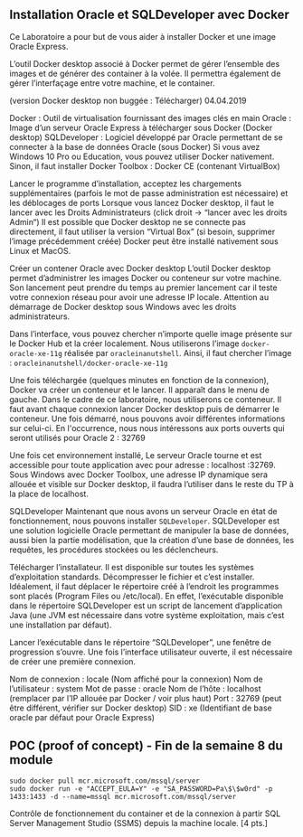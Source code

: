 ## Installation Oracle et SQLDeveloper avec Docker
Ce Laboratoire a pour but de vous aider à installer Docker et une image Oracle Express.

L’outil Docker desktop associé à Docker permet de gérer l’ensemble des images et de générer des container à la volée. Il permettra également de gérer l’interfaçage entre votre machine, et le container.

(version Docker desktop non buggée : Télécharger) 04.04.2019

Docker : Outil de virtualisation fournissant des images clés en main
Oracle : Image d’un serveur Oracle Express à télécharger sous Docker (Docker desktop)
SQLDeveloper : Logiciel développé par Oracle permettant de se connecter à la base de données Oracle (sous Docker)
Si vous avez Windows 10 Pro ou Education, vous pouvez utiliser Docker nativement. Sinon, il faut installer Docker Toolbox : Docker CE (contenant VirtualBox)

Lancer le programme d’installation, acceptez les chargements supplémentaires (parfois le mot de passe administration est nécessaire) et les déblocages de ports
Lorsque vous lancez Docker desktop, il faut le lancer avec les Droits Administrateurs (click droit -> “lancer avec les droits Admin“)
Il est possible que Docker desktop ne se connecte pas directement, il faut utiliser la version “Virtual Box” (si besoin, supprimer l’image précédemment créée)
Docker peut être installé nativement sous Linux et MacOS.

Créer un contener Oracle avec Docker desktop
L’outil Docker desktop permet d’administrer les images Docker ou conteneur sur votre machine. Son lancement peut prendre du temps au premier lancement car il teste votre connexion réseau pour avoir une adresse IP locale. Attention au démarrage de Docker desktop sous Windows avec les droits administrateurs.

Dans l’interface, vous pouvez chercher n’importe quelle image présente sur le Docker Hub et la créer localement. Nous utiliserons l’image `docker-oracle-xe-11g` réalisée par `oracleinanutshell`. Ainsi, il faut chercher l’image : `oracleinanutshell/docker-oracle-xe-11g`

Une fois téléchargée (quelques minutes en fonction de la connexion), Docker va créer un conteneur et le lancer. Il apparaît dans le menu de gauche. Dans le cadre de ce laboratoire, nous utiliserons ce conteneur. Il faut avant chaque connexion lancer Docker desktop puis de démarrer le conteneur. Une fois démarré, nous pouvons avoir différentes informations sur celui-ci. En l'occurrence, nous nous intéressons aux ports ouverts qui seront utilisés pour Oracle 2 : 32769

Une fois cet environnement installé, Le serveur Oracle tourne et est accessible pour toute application avec pour adresse : localhost :32769. Sous Windows avec Docker Toolbox, une adresse IP dynamique sera allouée et visible sur Docker desktop, il faudra l’utiliser dans le reste du TP à la place de localhost.

SQLDeveloper
Maintenant que nous avons un serveur Oracle en état de fonctionnement, nous pouvons installer `SQLDeveloper`. SQLDeveloper est une solution logicielle Oracle permettant de manipuler la base de données, aussi bien la partie modélisation, que la création d’une base de données, les requêtes, les procédures stockées ou les déclencheurs.

Télécharger l’installateur. Il est disponible sur toutes les systèmes d’exploitation standards. Décompresser le fichier et c’est installer. Idéalement, il faut déplacer le répertoire créé à l’endroit les programmes sont placés (Program Files ou /etc/local). En effet, l’exécutable disponible dans le répertoire SQLDeveloper est un script de lancement d’application Java (une JVM est nécessaire dans votre système exploitation, mais c’est une installation par défaut).

Lancer l’exécutable dans le répertoire “SQLDeveloper”, une fenêtre de progression s’ouvre. Une fois l’interface utilisateur ouverte, il est nécessaire de créer une première connexion.

Nom de connexion : locale (Nom affiché pour la connexion)
Nom de l’utilisateur : system
Mot de passe : oracle
Nom de l’hôte : localhost (remplacer par l’IP allouée par Docker / voir plus haut)
Port : 32769 (peut être différent, vérifier sur Docker desktop)
SID : xe (Identifiant de base oracle par défaut pour Oracle Express)

## POC (proof of concept) - Fin de la semaine 8 du module

```
sudo docker pull mcr.microsoft.com/mssql/server
sudo docker run -e "ACCEPT_EULA=Y" -e "SA_PASSWORD=Pa\$\$w0rd" -p 1433:1433 -d --name=mssql mcr.microsoft.com/mssql/server
```

Contrôle de fonctionnement du container et de la connexion à partir SQL Server Management Studio (SSMS) depuis la machine locale. [4 pts.]